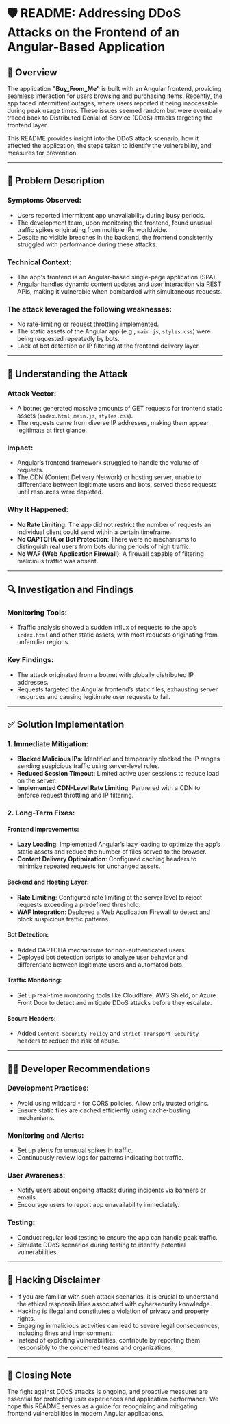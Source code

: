 # 🛡️ README: Addressing DDoS Attacks on the Frontend of an Angular-Based Application

## 📖 Overview
The application **"Buy_From_Me"** is built with an Angular frontend, providing seamless interaction for users browsing and purchasing items. Recently, the app faced intermittent outages, where users reported it being inaccessible during peak usage times. These issues seemed random but were eventually traced back to Distributed Denial of Service (DDoS) attacks targeting the frontend layer.

This README provides insight into the DDoS attack scenario, how it affected the application, the steps taken to identify the vulnerability, and measures for prevention.

---

## 🚨 Problem Description

### Symptoms Observed:
- Users reported intermittent app unavailability during busy periods.
- The development team, upon monitoring the frontend, found unusual traffic spikes originating from multiple IPs worldwide.
- Despite no visible breaches in the backend, the frontend consistently struggled with performance during these attacks.

### Technical Context:
- The app's frontend is an Angular-based single-page application (SPA).
- Angular handles dynamic content updates and user interaction via REST APIs, making it vulnerable when bombarded with simultaneous requests.

### The attack leveraged the following weaknesses:
- No rate-limiting or request throttling implemented.
- The static assets of the Angular app (e.g., `main.js`, `styles.css`) were being requested repeatedly by bots.
- Lack of bot detection or IP filtering at the frontend delivery layer.

---

## 🎯 Understanding the Attack

### Attack Vector:
- A botnet generated massive amounts of GET requests for frontend static assets (`index.html`, `main.js`, `styles.css`).
- The requests came from diverse IP addresses, making them appear legitimate at first glance.

### Impact:
- Angular’s frontend framework struggled to handle the volume of requests.
- The CDN (Content Delivery Network) or hosting server, unable to differentiate between legitimate users and bots, served these requests until resources were depleted.

### Why It Happened:
- **No Rate Limiting**: The app did not restrict the number of requests an individual client could send within a certain timeframe.
- **No CAPTCHA or Bot Protection**: There were no mechanisms to distinguish real users from bots during periods of high traffic.
- **No WAF (Web Application Firewall)**: A firewall capable of filtering malicious traffic was absent.

---

## 🔍 Investigation and Findings

### Monitoring Tools:
- Traffic analysis showed a sudden influx of requests to the app’s `index.html` and other static assets, with most requests originating from unfamiliar regions.

### Key Findings:
- The attack originated from a botnet with globally distributed IP addresses.
- Requests targeted the Angular frontend’s static files, exhausting server resources and causing legitimate user requests to fail.

---

## ✅ Solution Implementation

### 1. Immediate Mitigation:
- **Blocked Malicious IPs**: Identified and temporarily blocked the IP ranges sending suspicious traffic using server-level rules.
- **Reduced Session Timeout**: Limited active user sessions to reduce load on the server.
- **Implemented CDN-Level Rate Limiting**: Partnered with a CDN to enforce request throttling and IP filtering.

### 2. Long-Term Fixes:

#### Frontend Improvements:
- **Lazy Loading**: Implemented Angular’s lazy loading to optimize the app’s static assets and reduce the number of files served to the browser.
- **Content Delivery Optimization**: Configured caching headers to minimize repeated requests for unchanged assets.

#### Backend and Hosting Layer:
- **Rate Limiting**: Configured rate limiting at the server level to reject requests exceeding a predefined threshold.
- **WAF Integration**: Deployed a Web Application Firewall to detect and block suspicious traffic patterns.

#### Bot Detection:
- Added CAPTCHA mechanisms for non-authenticated users.
- Deployed bot detection scripts to analyze user behavior and differentiate between legitimate users and automated bots.

#### Traffic Monitoring:
- Set up real-time monitoring tools like Cloudflare, AWS Shield, or Azure Front Door to detect and mitigate DDoS attacks before they escalate.

#### Secure Headers:
- Added `Content-Security-Policy` and `Strict-Transport-Security` headers to reduce the risk of abuse.

---

## 👩‍💻 Developer Recommendations

### Development Practices:
- Avoid using wildcard `*` for CORS policies. Allow only trusted origins.
- Ensure static files are cached efficiently using cache-busting mechanisms.

### Monitoring and Alerts:
- Set up alerts for unusual spikes in traffic.
- Continuously review logs for patterns indicating bot traffic.

### User Awareness:
- Notify users about ongoing attacks during incidents via banners or emails.
- Encourage users to report app unavailability immediately.

### Testing:
- Conduct regular load testing to ensure the app can handle peak traffic.
- Simulate DDoS scenarios during testing to identify potential vulnerabilities.

---

## 🚨 Hacking Disclaimer
- If you are familiar with such attack scenarios, it is crucial to understand the ethical responsibilities associated with cybersecurity knowledge.
- Hacking is illegal and constitutes a violation of privacy and property rights.
- Engaging in malicious activities can lead to severe legal consequences, including fines and imprisonment.
- Instead of exploiting vulnerabilities, contribute by reporting them responsibly to the concerned teams and organizations.

---

## 🌟 Closing Note
The fight against DDoS attacks is ongoing, and proactive measures are essential for protecting user experiences and application performance. We hope this README serves as a guide for recognizing and mitigating frontend vulnerabilities in modern Angular applications.

